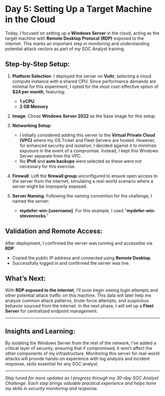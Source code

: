 # Day 5: Setting Up a Target Machine in the Cloud

Today, I focused on setting up a **Windows Server** in the cloud, acting as the target machine with **Remote Desktop Protocol (RDP)** exposed to the internet. This marks an important step in monitoring and understanding potential attack vectors as part of my SOC Analyst training.

## Step-by-Step Setup:

1. **Platform Selection**: I deployed the server on **Vultr**, selecting a cloud compute instance with a shared CPU. Since performance demands are minimal for this experiment, I opted for the most cost-effective option of **$24 per month**, featuring:
   - **1 vCPU**
   - **2 GB Memory**

2. **Image**: Chose **Windows Server 2022** as the base image for this setup.

3. **Networking Setup**:
   - I initially considered adding this server to the **Virtual Private Cloud (VPC)** where my OS Ticket and Fleet Servers are hosted. However, for enhanced security and isolation, I decided against it to minimize exposure in the event of a compromise. Instead, I kept this Windows Server separate from the VPC.
   - No **IPv6** and **auto backups** were selected as these were not necessary for this exercise.

4. **Firewall**: Left the **firewall group** unconfigured to ensure open access to the server from the internet, simulating a real-world scenario where a server might be improperly exposed.

5. **Server Naming**: Following the naming convention for the challenge, I named the server:
   - **mydefer-win-[username]**. For this example, I used "**mydefer-win-stevenrocks**."

## Validation and Remote Access:

After deployment, I confirmed the server was running and accessible via **RDP**:
- Copied the public IP address and connected using **Remote Desktop**.
- Successfully logged in and confirmed the server was live.

## What’s Next:

With **RDP exposed to the internet**, I’ll soon begin seeing login attempts and other potential attack traffic on this machine. This data will later help me analyze common attack patterns, brute-force attempts, and suspicious behavior sourced from the internet. In the next phase, I will set up a **Fleet Server** for centralized endpoint management.

---

## Insights and Learning:

By isolating the Windows Server from the rest of the network, I’ve added a critical layer of security, ensuring that if compromised, it won’t affect the other components of my infrastructure. Monitoring this server for real-world attacks will provide hands-on experience with log analysis and incident response, skills essential for any SOC analyst.

---

*Stay tuned for more updates as I progress through my 30-day SOC Analyst Challenge. Each step brings valuable practical experience and helps hone my skills in security monitoring and response.*
